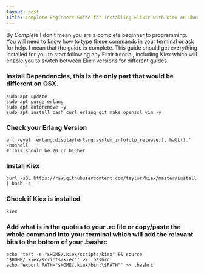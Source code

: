 ```yaml
---
layout: post
title: Complete Beginners Guide for installing Elixir with Kiex on Ubuntu 18.04
---
```


By _Complete_ I don't mean you are a complete beginner to programming. You will
need to know how to type these commands in your terminal or ask for help. I mean
that the guide is complete. This guide should get everything installed for you
to start following any Elixir tutorial, including Kiex which will enable you to
switch between Elixir versions for different guides.

### Install Dependencies, this is the only part that would be different on OSX.

```shell
sudo apt update
sudo apt purge erlang
sudo apt autoremove -y
sudo apt install bash curl erlang git make openssl vim -y
```

### Check your Erlang Version

```shell
erl -eval 'erlang:display(erlang:system_info(otp_release)), halt().'  -noshell
# This should be 20 or higher
```

### Install Kiex

```shell
curl -sSL https://raw.githubusercontent.com/taylor/kiex/master/install | bash -s
```

### Check if Kiex is installed

```shell
kiex
```

### Add what is in the quotes to your .rc file or copy/paste the whole command into your terminal which will add the relevant bits to the bottom of your .bashrc

```shell
echo 'test -s "$HOME/.kiex/scripts/kiex" && source "$HOME/.kiex/scripts/kiex"' >> .bashrc
echo 'export PATH="$HOME/.kiex/bin:\$PATH"' >> .bashrc
```
